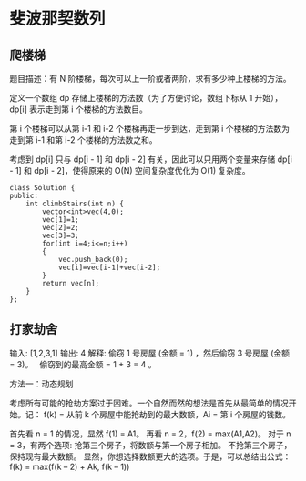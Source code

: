 # 斐波那契数列
## 爬楼梯
题目描述：有 N 阶楼梯，每次可以上一阶或者两阶，求有多少种上楼梯的方法。

定义一个数组 dp 存储上楼梯的方法数（为了方便讨论，数组下标从 1 开始），dp[i] 表示走到第 i 个楼梯的方法数目。

第 i 个楼梯可以从第 i-1 和 i-2 个楼梯再走一步到达，走到第 i 个楼梯的方法数为走到第 i-1 和第 i-2 个楼梯的方法数之和。

考虑到 dp[i] 只与 dp[i - 1] 和 dp[i - 2] 有关，因此可以只用两个变量来存储 dp[i - 1] 和 dp[i - 2]，使得原来的 O(N) 空间复杂度优化为 O(1) 复杂度。
```
class Solution {
public:
    int climbStairs(int n) {
        vector<int>vec(4,0);
        vec[1]=1;
        vec[2]=2;
        vec[3]=3;
        for(int i=4;i<=n;i++)
        {
            vec.push_back(0);
            vec[i]=vec[i-1]+vec[i-2];
        }
        return vec[n];
    }
};
```

## 打家劫舍
输入: [1,2,3,1]
输出: 4
解释: 偷窃 1 号房屋 (金额 = 1) ，然后偷窃 3 号房屋 (金额 = 3)。
     偷窃到的最高金额 = 1 + 3 = 4 。

方法一：动态规划

考虑所有可能的抢劫方案过于困难。一个自然而然的想法是首先从最简单的情况开始。记：
f(k) = 从前 k 个房屋中能抢劫到的最大数额，Ai = 第 i 个房屋的钱数。

首先看 n = 1 的情况，显然 f(1) = A1。
再看 n = 2，f(2) = max(A1,A2)。
对于 n = 3，有两个选项:
抢第三个房子，将数额与第一个房子相加。
不抢第三个房子，保持现有最大数额。
显然，你想选择数额更大的选项。于是，可以总结出公式：
f(k) = max(f(k – 2) + Ak, f(k – 1))
